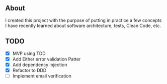 ## About

I created this project with the purpose of putting in practice a few concepts I have recently learned about software architecture, tests, Clean Code, etc.

## TODO

- [x] MVP using TDD
- [x] Add Either error validation Patter
- [x] Add dependency injection
- [x] Refactor to DDD
- [ ] Implement email verification
